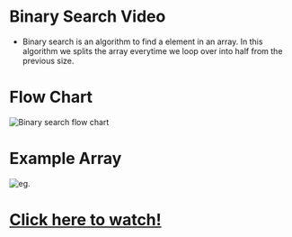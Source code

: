 # Binary Search Video 
- Binary search is an algorithm to find a element in an array. In this algorithm we splits the array everytime we loop over into half from the previous size.

# Flow Chart 

![Binary search flow chart](https://drive.google.com/file/d/1qHOKSRd2TrPYHgr_FoI9-i9C9BKk55lq/view?usp=sharing)

# Example Array

![eg.](https://drive.google.com/file/d/1WUjFFb8tHGqvOA5Jxum2c0bAW7d3l6tl/view?usp=sharing)

# [Click here to watch!](https://drive.google.com/file/d/1w5CdObHlBt0WxNIrkS8AJZp8bXZPra3n/view?usp=sharing)